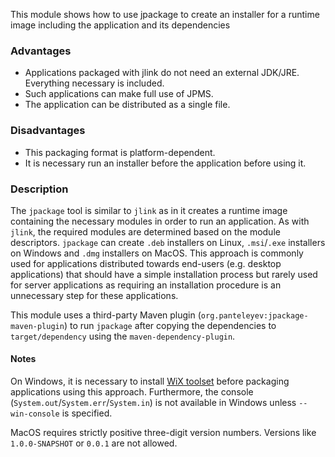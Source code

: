 This module shows how to use jpackage to create an installer for a runtime image including the application and its dependencies

### Advantages

- Applications packaged with jlink do not need an external JDK/JRE. Everything necessary is included.
- Such applications can make full use of JPMS.
- The application can be distributed as a single file.

### Disadvantages

- This packaging format is platform-dependent.
- It is necessary run an installer before the application before using it.

### Description

The `jpackage` tool is similar to `jlink` as in it creates a runtime image containing the necessary modules in order to run an application. As with `jlink`, the required modules are determined based on the module descriptors.
`jpackage` can create `.deb` installers on Linux, `.msi`/`.exe` installers on Windows and `.dmg` installers on MacOS.
This approach is commonly used for applications distributed towards end-users (e.g. desktop applications) that should have a simple installation process but rarely used for server applications as requiring an installation procedure is an unnecessary step for these applications.

This module uses a third-party Maven plugin (`org.panteleyev:jpackage-maven-plugin`) to run `jpackage` after copying the dependencies to `target/dependency` using the `maven-dependency-plugin`.

#### Notes

On Windows, it is necessary to install [WiX toolset](https://github.com/wixtoolset/wix) before packaging applications using this approach. Furthermore, the console (`System.out`/`System.err`/`System.in`) is not available in Windows unless `--win-console` is specified.

MacOS requires strictly positive three-digit version numbers. Versions like `1.0.0-SNAPSHOT` or `0.0.1` are not allowed.